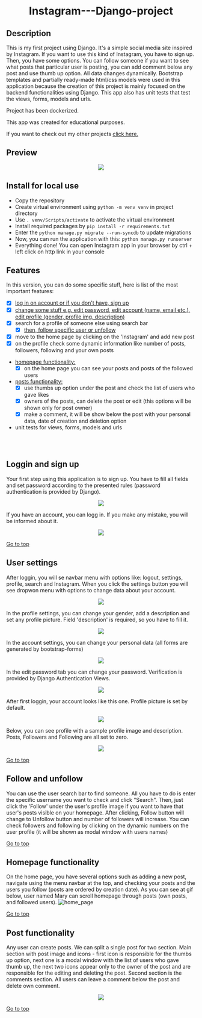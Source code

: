 


# <p align=center> <a name="top">Instagram---Django-project </a></p>  

## Description
This is my first project using Django. It's a simple social media site inspired by Instagram. If you want to use this kind of Instagram, you have to sign up. Then, you have some options. You can follow someone if you want to see what posts that particular user is posting, you can add comment below any post and use thumb up option. All data changes dynamically. Bootstrap templates and partially ready-made html/css models were used in this application because the creation of this project is mainly focused on the backend functionalities using Django. 
This app also has unit tests that test the views, forms, models and urls.

Project has been dockerized.

This app was created for educational purposes.

If you want to check out my other projects [click here.](https://github.com/krzysztofgrabczynski)

## Preview
<p align="center">
  <img src="https://user-images.githubusercontent.com/90046128/217864503-6da8f31e-a7a7-4ad5-9adc-1f9e1229245e.gif">
</p>


## Install for local use 
- Copy the repository
- Create virtual environment using ``` python -m venv venv ``` in project directory
- Use ``` . venv/Scripts/activate ``` to activate the virtual environment
- Install required packages by ``` pip install -r requirements.txt ```
- Enter the ``` python manage.py migrate --run-syncdb ``` to update migrations
- Now, you can run the application with this: ``` python manage.py runserver ```
- Everything done! You can open Instagram app in your browser by ctrl + left click on http link in your console



## Features
In this version, you can do some specific stuff, here is list of the most important features:
- [x] [log in on account or if you don't have, sign up](#loggin-and-sign-up)
- [x] [change some stuff e.g. edit password, edit account (name, email etc.), edit profile (gender, profile img, description)](#user-settings)
- [x] search for a profile of someone else using search bar
  - [x] [then, follow specific user or unfollow](#follow-and-unfollow)
- [x] move to the home page by clicking on the 'Instagram' and add new post
- [x] on the profile check some dynamic information like number of posts, followers, following and your own posts
- [homepage functionality:](#homepage-functionality)
  - [x] on the home page you can see your posts and posts of the followed users
- [posts functionality:](#post-functionality)
  - [x] use thumbs up option under the post and check the list of users who gave likes
  - [x] owners of the posts, can delete the post or edit (this options will be shown only for post owner)
  - [x] make a comment, it will be show below the post with your personal data, date of creation and deletion option
- unit tests for views, forms, models and urls

<br><br>



## Loggin and sign up
Your first step using this application is to sign up. You have to fill all fields and set password according to the presented rules (password authentication is provided by Django).
<p  align="center">
  <img src="https://user-images.githubusercontent.com/90046128/217618679-a96ca44d-50f7-4fd9-940a-dd87014625c8.png"/>
</p>
If you have an account, you can logg in. If you make any mistake, you will be informed about it.
<p  align="center">
  <img src="https://user-images.githubusercontent.com/90046128/217618696-c1c998a2-c8f6-475d-a0b4-c4bf381c484a.png"/>
</p>

[Go to top](#top) 
  
  
## User settings
After loggin, you will se navbar menu with options like: logout, settings, profile, search and Instagram. When you click the settings button you will see dropwon menu with options to change data about your account.
<p  align="center">
  <p  align="center">
  <img src="https://user-images.githubusercontent.com/90046128/217619210-6daeaffb-4c21-4c0b-a4b5-1f32a9cee7b6.png"/>
</p>
In the profile settings, you can change your gender, add a description and set any profile picture. Field 'description' is required, so you have to fill it.
<p  align="center">
  <img src="https://user-images.githubusercontent.com/90046128/217619310-dbd1e39f-c0ae-4712-9c7f-56cbd5d44d20.png"/>
</p>
In the account settings, you can change your personal data (all forms are generated by bootstrap-forms)
<p  align="center">
  <img src="https://user-images.githubusercontent.com/90046128/217619338-ddb0b0dd-e29b-4214-bfee-c3fd039a9779.png"/>
</p>
In the edit password tab you can change your password. Verification is provided by Django Authentication Views.
<p  align="center">
  <img src="https://user-images.githubusercontent.com/90046128/217619364-8f24be64-6778-420f-aed2-64bb7307deb1.png"/>
</p>
After first loggin, your account looks like this one. Profile picture is set by default.
<p  align="center">
  <img src="https://user-images.githubusercontent.com/90046128/217624866-6059fb5c-ac73-467d-89b4-daa5570513d3.png"/>
</p>
Below, you can see profile with a sample profile image and description. Posts, Followers and Following are all set to zero.
<p  align="center">
  <img src="https://user-images.githubusercontent.com/90046128/217624876-dd8b50e1-116b-44ca-9edb-dcaa8063566e.png"/>
</p>

[Go to top](#top) 


## Follow and unfollow 
You can use the user search bar to find someone. All you have to do is enter the specific username you want to check and click "Search". Then, just click the 'Follow' under the user's profile image if you want to have that user's posts visible on your homepage. After clicking, Follow button will change to Unfollow button and number of followers will increase. You can check followers and following by clicking on the dynamic numbers on the user profile (it will be shown as modal window with users names)


[Go to top](#top) 


## Homepage functionality
On the home page, you have several options such as adding a new post, navigate using the menu navbar at the top, and checking your posts and the users you follow (posts are ordered by creation date). As you can see at gif below, user named Mary can scroll homepage through posts (own posts, and followed users).
![home_page](https://user-images.githubusercontent.com/90046128/217638004-cbe80f09-4247-4f32-90b2-a4c50b2f3d1d.gif)

[Go to top](#top) 


## Post functionality
Any user can create posts. We can split a single post for two section. Main section with post image and icons - first icon is responsible for the thumbs up option, next one is a modal window with the list of users who gave thumb up, the next two icons appear only to the owner of the post and are responsible for the editing and deleting the post. Second section is the comments section. All users can leave a comment below the post and delete own comment.
<p  align="center">
  <img src="https://user-images.githubusercontent.com/90046128/217635247-751556d7-b472-445c-b944-7d8da2bb83fd.png"/>
</p>


[Go to top](#top) 
